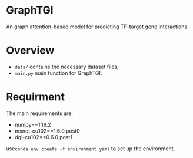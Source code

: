 # GraphTGI
 An graph attention-based model for predicting TF-target gene interactions
 
# Overview

- `data/` contains the necessary dataset files;
- `main.py` main function for GraphTGI.

# Requirment

The main requirements are:

- numpy==1.19.2
- mxnet-cu102==1.6.0.post0
- dgl-cu102==0.6.0.post1
 
 use`conda env create -f environment.yaml` to set up the environment.

